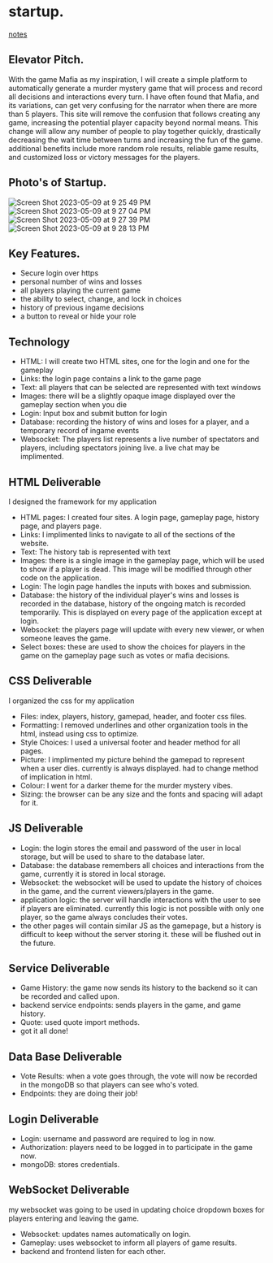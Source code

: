 # startup.

[notes](https://github.com/maypeter567/startup/blob/57e7fdd282f2ac4af5b21a15f91be685a823a0bd/notes.md)

## Elevator Pitch.

With the game Mafia as my inspiration, I will create a simple platform to automatically generate a murder mystery game that will process and record all decisions and interactions every turn. I have often found that Mafia, and its variations, can get very confusing for the narrator when there are more than 5 players. This site will remove the confusion that follows creating any game, increasing the potential player capacity beyond normal means. This change will allow any number of people to play together quickly, drastically decreasing the wait time between turns and increasing the fun of the game. additional benefits include more random role results, reliable game results, and customized loss or victory messages for the players.

## Photo's of Startup.

![Screen Shot 2023-05-09 at 9 25 49 PM](https://github.com/maypeter567/startup/assets/118032658/b71bdd93-01ae-41d6-b63f-d2feb5a8dbee)
![Screen Shot 2023-05-09 at 9 27 04 PM](https://github.com/maypeter567/startup/assets/118032658/29914306-1ce3-4073-aaa7-bf73a6b98bf8)
![Screen Shot 2023-05-09 at 9 27 39 PM](https://github.com/maypeter567/startup/assets/118032658/6957f302-f61f-4b9a-810b-c71b5974349b)
![Screen Shot 2023-05-09 at 9 28 13 PM](https://github.com/maypeter567/startup/assets/118032658/66f8a59d-81b1-4fd7-b8a3-c56785c8da10)

## Key Features.

- Secure login over https
- personal number of wins and losses
- all players playing the current game
- the ability to select, change, and lock in choices
- history of previous ingame decisions
- a button to reveal or hide your role

## Technology

- HTML: I will create two HTML sites, one for the login and one for the gameplay
- Links: the login page contains a link to the game page
- Text: all players that can be selected are represented with text windows
- Images: there will be a slightly opaque image displayed over the gameplay section when you die
- Login: Input box and submit button for login
- Database: recording the history of wins and loses for a player, and a temporary record of ingame events
- Websocket: The players list represents a live number of spectators and players, including spectators joining live. a live chat may be implimented.

## HTML Deliverable
I designed the framework for my application
- HTML pages: I created four sites. A login page, gameplay page, history page, and players page.
- Links: I implimented links to navigate to all of the sections of the website.
- Text: The history tab is represented with text
- Images: there is a single image in the gameplay page, which will be used to show if a player is dead. This image will be modified through other code on the application.
- Login: The login page handles the inputs with boxes and submission.
- Database: the history of the individual player's wins and losses is recorded in the database, history of the ongoing match is recorded temporarily. This is displayed on every page of the application except at login.
- Websocket: the players page will update with every new viewer, or when someone leaves the game.
- Select boxes: these are used to show the choices for players in the game on the gameplay page such as votes or mafia decisions.


## CSS Deliverable
I organized the css for my application
- Files: index, players, history, gamepad, header, and footer css files.
- Formatting: I removed underlines and other organization tools in the html, instead using css to optimize.
- Style Choices: I used a universal footer and header method for all pages.
- Picture: I implimented my picture behind the gamepad to represent when a user dies. currently is always displayed. had to change method of implication in html.
- Colour: I went for a darker theme for the murder mystery vibes.
- Sizing: the browser can be any size and the fonts and spacing will adapt for it.


## JS Deliverable
- Login: the login stores the email and password of the user in local storage, but will be used to share to the database later.
- Database: the database remembers all choices and interactions from the game, currently it is stored in local storage.
- Websocket: the websocket will be used to update the history of choices in the game, and the current viewers/players in the game.
- application logic: the server will handle interactions with the user to see if players are eliminated. currently this logic is not possible with only one player, so the game always concludes their votes.
- the other pages will contain similar JS as the gamepage, but a history is difficult to keep without the server storing it. these will be flushed out in the future.


## Service Deliverable
- Game History: the game now sends its history to the backend so it can be recorded and called upon.
- backend service endpoints: sends players in the game, and game history.
- Quote: used quote import methods.
- got it all done!

## Data Base Deliverable
- Vote Results: when a vote goes through, the vote will now be recorded in the mongoDB so that players can see who's voted.
- Endpoints: they are doing their job!

## Login Deliverable
- Login: username and password are required to log in now.
- Authorization: players need to be logged in to participate in the game now.
- mongoDB: stores credentials.

## WebSocket Deliverable
my websocket was going to be used in updating choice dropdown boxes for players entering and leaving the game.
- Websocket: updates names automatically on login.
- Gameplay: uses websocket to inform all players of game results.
- backend and frontend listen for each other.

